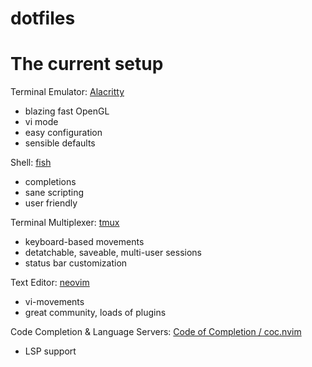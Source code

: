 # dotfiles


# The current setup

Terminal Emulator: [Alacritty](https://alacritty.org)
- blazing fast OpenGL
- vi mode
- easy configuration
- sensible defaults

Shell: [fish](https://fishshell.com/)
- completions
- sane scripting
- user friendly

Terminal Multiplexer: [tmux](https://github.com/tmux/tmux/wiki)
- keyboard-based movements
- detatchable, saveable, multi-user sessions
- status bar customization

Text Editor: [neovim](https://neovim.io/)
- vi-movements
- great community, loads of plugins

Code Completion & Language Servers: [Code of Completion / coc.nvim](https://github.com/neoclide/coc.nvim)
- LSP support
